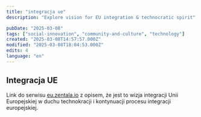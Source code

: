 ```yaml
---
title: "integracja ue"
description: "Explore vision for EU integration & technocratic spirit"

pubDate: "2025-03-08"
tags: ["social-innovation", "community-and-culture", "technology"]
created: "2025-03-08T14:57:57.000Z"
modified: "2025-03-08T18:04:53.000Z"
edits: 4
language: "en"
---
```


## Integracja UE

Link do serwisu [eu.zentala.io](https://eu.zentala.io) z opisem, że jest to wizja integracji Unii Europejskiej w duchu technokracji i kontynuacji procesu integracji europejskiej.